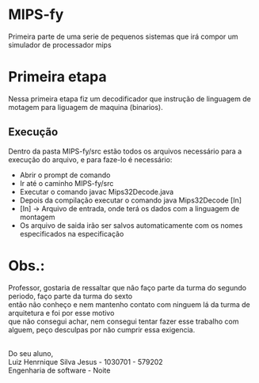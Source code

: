 <h1>MIPS-fy</h1>
Primeira parte de uma serie de pequenos sistemas que irá compor um simulador de processador mips

<h1>Primeira etapa</h1>
Nessa primeira etapa fiz um decodificador que instrução de linguagem de motagem para liguagem de maquina (binarios).

<h2>Execução</h2>
Dentro da pasta MIPS-fy/src estão todos os arquivos necessário para a execução do arquivo, e para faze-lo é necessário:

<ul>
  <li>Abrir o prompt de comando</li>
  <li>Ir até o caminho MIPS-fy/src</li>
  <li>Executar o comando javac Mips32Decode.java</li>
  <li>Depois da compilação executar o comando java Mips32Decode [In]</li>
  <li>[In] -> Arquivo de entrada, onde terá os dados com a linguagem de montagem</li>  
  <li>Os arquivo de saida irão ser salvos automaticamente com os nomes especificados na especificação</li>
</ul>

<h1>Obs.:</h1>
Professor, gostaria de ressaltar que não faço parte da turma do segundo periodo, faço parte da turma do sexto <br>
então não conheço e nem mantenho contato com ninguem lá da turma de arquitetura e foi por esse motivo <br>
que não consegui achar, nem consegui tentar fazer esse trabalho com alguem, peço desculpas por não cumprir essa exigencia. <br> <br>

Do seu aluno, <br>
Luiz Henrnique Silva Jesus - 1030701 - 579202 <br>
Engenharia de software - Noite <br>

